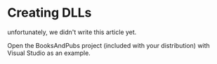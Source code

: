 # Creating DLLs

unfortunately, we didn't write this article yet. 

Open the BooksAndPubs project (included with your distribution) with Visual Studio as an example.

